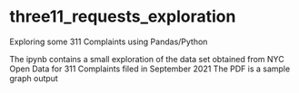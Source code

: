 # three11_requests_exploration
Exploring some 311 Complaints using Pandas/Python

The ipynb contains a small exploration of the data set obtained from NYC Open Data for 311 Complaints filed in September 2021
The PDF is a sample graph output 
